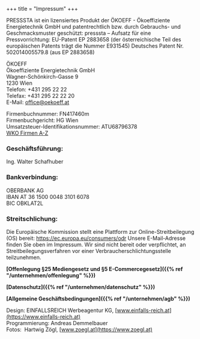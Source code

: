 +++
title = "Impressum"
+++



PRESSSTA ist ein lizensiertes Produkt der ÖKOEFF - Ökoeffiziente Energietechnik GmbH und patentrechtlich bzw. durch Gebrauchs- und Geschmacksmuster geschützt:
presssta – Aufsatz für eine Pressvorrichtung: EU-Patent EP 2883658 (der österreichische Teil des europäischen Patents trägt die Nummer E931545) 
Deutsches Patent Nr. 502014005579.8 (aus EP 2883658)

ÖKOEFF  
Ökoeffiziente Energietechnik GmbH  
Wagner-Schönkirch-Gasse 9  
1230 Wien  
Telefon: +431 295 22 22  
Telefax: +431 295 22 22 20  
E-Mail: office@oekoeff.at 

Firmenbuchnummer: FN417460m  
Firmenbuchgericht: HG Wien  
Umsatzsteuer-Identifikationsnummer: ATU68796378  
[WKO Firmen A-Z](https://firmen.wko.at/Web/DetailsKontakt.aspx?FirmaID=9a4b5d28-42b2-4d33-b48c-3c9e3d1a6f47&StandortID=0&Suchbegriff=ökoeff&Page=1)

### Geschäftsführung:  
Ing. Walter Schafhuber

### Bankverbindung:  
OBERBANK AG  
IBAN AT 36 1500 0048 3101 6078  
BIC OBKLAT2L

### Streitschlichung:
Die Europäische Kommission stellt eine Plattform zur Online-Streitbeilegung (OS) bereit: https://ec.europa.eu/consumers/odr
Unsere E-Mail-Adresse finden Sie oben im Impressum. Wir sind nicht bereit oder verpflichtet, an Streitbeilegungsverfahren vor einer Verbraucherschlichtungsstelle teilzunehmen.

__[Offenlegung §25 Mediengesetz und §5 E-Commercegesetz]({{% ref "/unternehmen/offenlegung" %}})__

__[Datenschutz]({{% ref "/unternehmen/datenschutz" %}})__

__[Allgemeine Geschäftsbedingungen]({{% ref "/unternehmen/agb" %}})__

Design: EINFALLSREICH Werbeagentur KG, [www.einfalls-reich.at](https://www.einfalls-reich.at)  
Programmierung: Andreas Demmelbauer  
Fotos:  Hartwig Zögl, [www.zoegl.at](https://www.zoegl.at)
